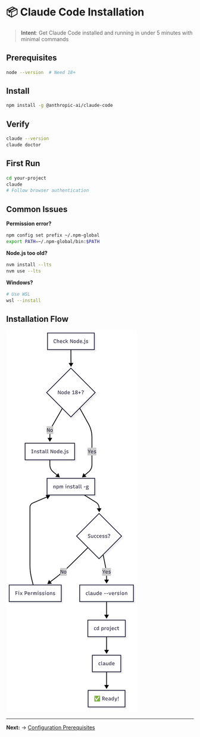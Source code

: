 # 📦 Claude Code Installation

> **Intent**: Get Claude Code installed and running in under 5 minutes with minimal commands

## Prerequisites
```bash
node --version  # Need 18+
```

## Install
```bash
npm install -g @anthropic-ai/claude-code
```

## Verify
```bash
claude --version
claude doctor
```

## First Run
```bash
cd your-project
claude
# Follow browser authentication
```

## Common Issues

**Permission error?**
```bash
npm config set prefix ~/.npm-global
export PATH=~/.npm-global/bin:$PATH
```

**Node.js too old?**
```bash
nvm install --lts
nvm use --lts
```

**Windows?**
```bash
# Use WSL
wsl --install
```

## Installation Flow

![Claude Code Installation Flow](2-claude_installation.png)

---

**Next:** → [Configuration Prerequisites](../02-claude-configuration/0-prerequisites.md)
